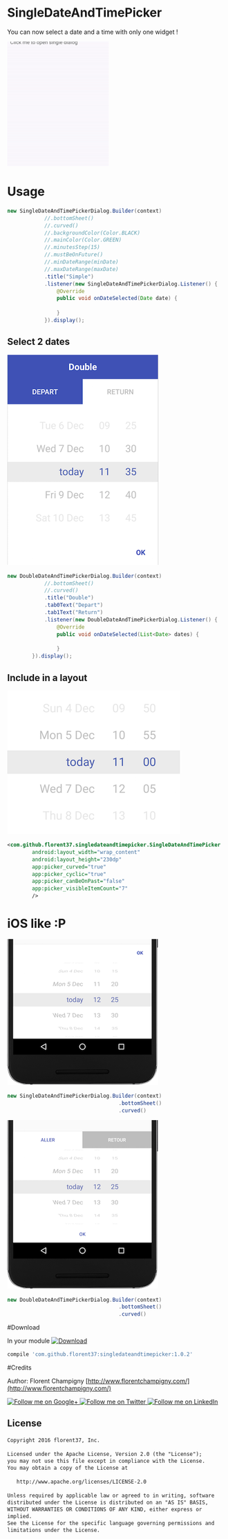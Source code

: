 # SingleDateAndTimePicker

You can now select a date and a time with only one widget !

[![screen](https://raw.githubusercontent.com/florent37/SingleDateAndTimePicker/master/media/new_video.gif)](https://www.github.com/florent37/SingleDateAndTimePicker)

# Usage

```java
new SingleDateAndTimePickerDialog.Builder(context)
            //.bottomSheet()
            //.curved()
            //.backgroundColor(Color.BLACK)
            //.mainColor(Color.GREEN)
            //.minutesStep(15)
            //.mustBeOnFuture()
            //.minDateRange(minDate)
            //.maxDateRange(maxDate)
            .title("Simple")
            .listener(new SingleDateAndTimePickerDialog.Listener() {
                @Override
                public void onDateSelected(Date date) {
                    
                }
            }).display();
```

## Select 2 dates

[![screen](https://raw.githubusercontent.com/florent37/SingleDateAndTimePicker/master/media/double_small_crop.png)](https://www.github.com/florent37/SingleDateAndTimePicker)

```java
new DoubleDateAndTimePickerDialog.Builder(context)
            //.bottomSheet()
            //.curved()
            .title("Double")
            .tab0Text("Depart")
            .tab1Text("Return")
            .listener(new DoubleDateAndTimePickerDialog.Listener() {
                @Override
                public void onDateSelected(List<Date> dates) {
                
                }
        }).display();
```

## Include in a layout

[![screen](https://raw.githubusercontent.com/florent37/SingleDateAndTimePicker/master/media/layout_small.png)](https://www.github.com/florent37/SingleDateAndTimePicker)

```xml
<com.github.florent37.singledateandtimepicker.SingleDateAndTimePicker
        android:layout_width="wrap_content"
        android:layout_height="230dp"
        app:picker_curved="true"
        app:picker_cyclic="true"
        app:picker_canBeOnPast="false"
        app:picker_visibleItemCount="7"
        />
```

# iOS like :P

[![screen](https://raw.githubusercontent.com/florent37/SingleDateAndTimePicker/master/media/ios_simple_crop.png)](https://www.github.com/florent37/SingleDateAndTimePicker)

```java
new SingleDateAndTimePickerDialog.Builder(context)
                                    .bottomSheet()
                                    .curved()
```

[![screen](https://raw.githubusercontent.com/florent37/SingleDateAndTimePicker/master/media/ios_double_crop.png)](https://www.github.com/florent37/SingleDateAndTimePicker)

```java
new DoubleDateAndTimePickerDialog.Builder(context)
                                    .bottomSheet()
                                    .curved()
```

#Download

In your module [![Download](https://api.bintray.com/packages/florent37/maven/SingleDateAndTimePicker/images/download.svg)](https://bintray.com/florent37/maven/SingleDateAndTimePicker/_latestVersion)
```groovy
compile 'com.github.florent37:singledateandtimepicker:1.0.2'
```

#Credits

Author: Florent Champigny [http://www.florentchampigny.com/](http://www.florentchampigny.com/)

<a href="https://plus.google.com/+florentchampigny">
  <img alt="Follow me on Google+"
       src="https://raw.githubusercontent.com/florent37/DaVinci/master/mobile/src/main/res/drawable-hdpi/gplus.png" />
</a>
<a href="https://twitter.com/florent_champ">
  <img alt="Follow me on Twitter"
       src="https://raw.githubusercontent.com/florent37/DaVinci/master/mobile/src/main/res/drawable-hdpi/twitter.png" />
</a>
<a href="https://www.linkedin.com/in/florentchampigny">
  <img alt="Follow me on LinkedIn"
       src="https://raw.githubusercontent.com/florent37/DaVinci/master/mobile/src/main/res/drawable-hdpi/linkedin.png" />
</a>


License
--------

    Copyright 2016 florent37, Inc.

    Licensed under the Apache License, Version 2.0 (the "License");
    you may not use this file except in compliance with the License.
    You may obtain a copy of the License at

       http://www.apache.org/licenses/LICENSE-2.0

    Unless required by applicable law or agreed to in writing, software
    distributed under the License is distributed on an "AS IS" BASIS,
    WITHOUT WARRANTIES OR CONDITIONS OF ANY KIND, either express or implied.
    See the License for the specific language governing permissions and
    limitations under the License.
